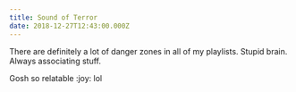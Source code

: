 ```yaml
---
title: Sound of Terror
date: 2018-12-27T12:43:00.000Z
---
```


There are definitely a lot of danger zones in all of my playlists. Stupid brain. Always associating stuff.

<section class="hidden" aria-description="Hidden text" tabindex="0">
Gosh so relatable :joy: lol
</section>